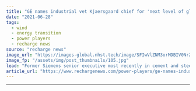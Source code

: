 ```yaml
---
title: "GE names industrial vet Kjaersgaard chief for 'next level of global growth' in offshore wind"
date: "2021-06-28"
tags: 
  - wind
  - energy transition
  - power players
  - recharge news
source: "recharge news"
image_url: "https://images-global.nhst.tech/image/SFIwVlZNM3orMDBIV0NrZUN0ZXhEU0pYWTFjUjVhcTVMU1k0MFRiWFpJUT0=/nhst/binary/28615acba80a71356df861ef8e3ac7a0"
image_fp: "/assets/img/post_thumbnails/105.jpg"
lead: "Former Siemens senior executive most recently in cement and steel sectors replacing retiring Jon Lavelle as OEM organised for sector's expected boom market"
article_url: "https://www.rechargenews.com/power-players/ge-names-industrial-vet-kjaersgaard-chief-for-next-level-of-global-growth-in-offshore-wind/2-1-1032029"
---
```


---
